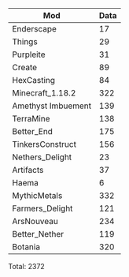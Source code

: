 | Mod | Data |
| --- | --- |
| Enderscape | 17 |
| Things | 29 |
| Purpleite | 31 |
| Create | 89 |
| HexCasting | 84 |
| Minecraft_1.18.2 | 322 |
| Amethyst Imbuement | 139 |
| TerraMine | 138 |
| Better_End | 175 |
| TinkersConstruct | 156 |
| Nethers_Delight | 23 |
| Artifacts | 37 |
| Haema | 6 |
| MythicMetals | 332 |
| Farmers_Delight | 121 |
| ArsNouveau | 234 |
| Better_Nether | 119 |
| Botania | 320 |
Total: 2372